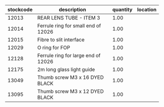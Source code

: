 |stockcode|description|quantity|location|
|---------|-----------|--------|--------|
|12013|REAR LENS TUBE - ITEM 3|1.00||
|12014|Ferrule ring for small end of 12026|1.00||
|12015|Fibre to slit interface|1.00||
|12029|O ring for FOP|1.00||
|12128|Ferrule ring for large end of 12026|1.00||
|12175|2m long glass light guide|1.00||
|13049|Thumb screw M3 x 16  DYED BLACK|1.00||
|13095|Thumb screw M3 x 12 DYED BLACK|1.00||
